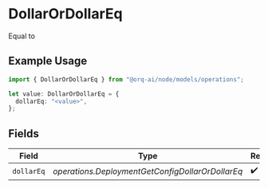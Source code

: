 # DollarOrDollarEq

Equal to

## Example Usage

```typescript
import { DollarOrDollarEq } from "@orq-ai/node/models/operations";

let value: DollarOrDollarEq = {
  dollarEq: "<value>",
};
```

## Fields

| Field                                            | Type                                             | Required                                         | Description                                      |
| ------------------------------------------------ | ------------------------------------------------ | ------------------------------------------------ | ------------------------------------------------ |
| `dollarEq`                                       | *operations.DeploymentGetConfigDollarOrDollarEq* | :heavy_check_mark:                               | N/A                                              |